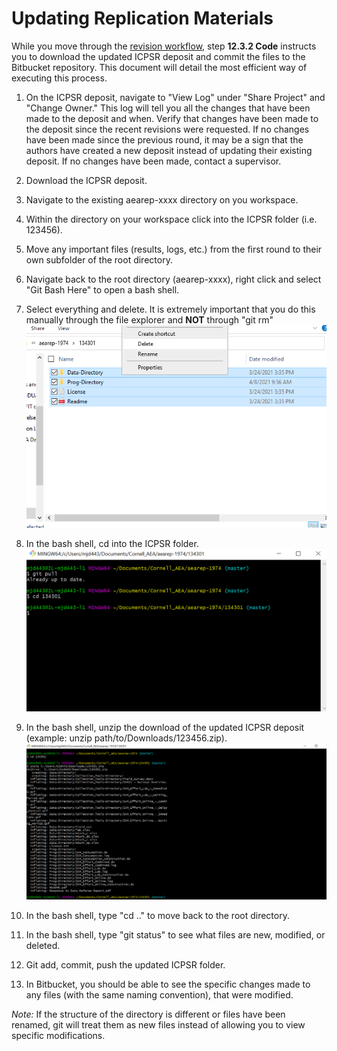 # Updating Replication Materials

While you move through the [revision workflow](https://labordynamicsinstitute.github.io/replicability-training-curriculum/aea-revision-reports-after-author-resubmission.html), step **12.3.2 Code** instructs you to download the updated ICPSR deposit and commit the files to the Bitbucket repository. This document will detail the most efficient way of executing this process.

1. On the ICPSR deposit, navigate to "View Log" under "Share Project" and "Change Owner." This log will tell you all the changes that have been made to the deposit and when. Verify that changes have been made to the deposit since the recent revisions were requested. If no changes have been made since the previous round, it may be a sign that the authors have created a new deposit instead of updating their existing deposit. If no changes have been made, contact a supervisor.  
2. Download the ICPSR deposit.
3. Navigate to the existing aearep-xxxx directory on you workspace.
4. Within the directory on your workspace click into the ICPSR folder (i.e. 123456).
5. Move any important files (results, logs, etc.) from the first round to their own subfolder of the root directory.
6. Navigate back to the root directory (aearep-xxxx), right click and select "Git Bash Here" to open a bash shell.
7. Select everything and delete. It is extremely important that you do this manually through the file explorer and **NOT** through "git rm"
    ![shot1](images/Update_Materials_1.png)

8. In the bash shell, cd into the ICPSR folder.
    ![shot2](images/Update_Materials_2.png)

9. In the bash shell, unzip the download of the updated ICPSR deposit (example: unzip path/to/Downloads/123456.zip).
    ![shot3](images/Update_Materials_3.png)

10. In the bash shell, type "cd .." to move back to the root directory.
11. In the bash shell, type "git status" to see what files are new, modified, or deleted.
12. Git add, commit, push the updated ICPSR folder.
13. In Bitbucket, you should be able to see the specific changes made to any files (with the same naming convention), that were modified.

*Note:* If the structure of the directory is different or files have been renamed, git will treat them as new files instead of allowing you to view specific modifications.
